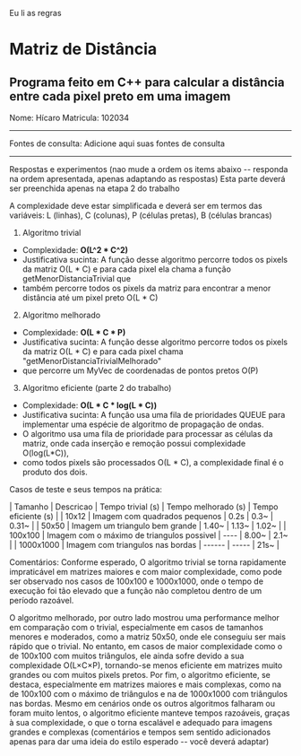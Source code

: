 Eu li as regras
# Matriz de Distância
## Programa feito em C++ para calcular a distância entre cada pixel preto em uma imagem

Nome: Hícaro
Matricula: 102034

------------------------------------------------------------------
Fontes de consulta: Adicione aqui suas fontes de consulta



------------------------------------------------------------------
Respostas e experimentos (nao mude a ordem os items abaixo -- responda na ordem apresentada, apenas adaptando as respostas)
Esta parte deverá ser preenchida apenas na etapa 2 do trabalho

A complexidade deve estar simplificada e deverá ser em termos das variáveis: L (linhas), C (colunas), P (células pretas), B (células brancas)

1) Algoritmo trivial
- Complexidade: **O(L^2 * C^2)**
- Justificativa sucinta: A função desse algoritmo percorre todos os pixels da matriz O(L * C) e para cada pixel ela chama a função getMenorDistanciaTrivial que
- também percorre todos os pixels da matriz para encontrar a menor distância até um pixel preto O(L * C)

2) Algoritmo melhorado
- Complexidade: **O(L * C * P)**
- Justificativa sucinta: A função desse algoritmo percorre todos os pixels da matriz O(L * C) e para cada pixel chama "getMenorDistanciaTrivialMelhorado"
- que percorre um MyVec de coordenadas de pontos pretos O(P)

3) Algoritmo eficiente (parte 2 do trabalho)
- Complexidade: **O(L * C * log(L * C))**
- Justificativa sucinta: A função usa uma fila de prioridades QUEUE para implementar uma espécie de algoritmo de propagação de ondas.
- O algoritmo usa uma fila de prioridade para processar as células da matriz, onde cada inserção e remoção possui complexidade O(log(L*C)),
- como todos pixels são processados O(L * C), a complexidade final é o produto dos dois.

Casos de teste e seus tempos na prática:

| Tamanho   | Descricao                                   |  Tempo trivial (s) |  Tempo melhorado (s) |  Tempo eficiente (s) |
| 10x12     | Imagem com quadrados pequenos               |               0.2s |                0.3~  |                0.31~ |
| 50x50     | Imagem um triangulo bem grande              |             1.40~  |                1.13~ |                1.02~ |
| 100x100   | Imagem com o máximo de triangulos possivel  |              ----  |                8.00~ |                 2.1~ |
| 1000x1000 | Imagem com triangulos nas bordas            |            ------  |                ----- |                 21s~ |

Comentários: Conforme esperado, O algoritmo trivial se torna rapidamente impraticável em 
matrizes maiores e com maior complexidade, como pode ser observado nos casos de 100x100 e 
1000x1000, onde o tempo de execução foi tão elevado que a função não completou dentro de um período razoável.


O algoritmo melhorado, por outro lado mostrou uma performance melhor em comparação com o trivial, especialmente em casos de tamanhos menores e moderados, como a matriz 50x50, onde ele conseguiu ser mais rápido que o trivial. No entanto, em casos de maior complexidade como o de 100x100 com muitos triângulos, ele ainda sofre devido a sua complexidade
O(L×C×P), tornando-se menos eficiente em matrizes muito grandes ou com muitos pixels pretos.
Por fim, o algoritmo eficiente, se destaca, especialmente em matrizes maiores e mais complexas, como na de 100x100 com o máximo de triângulos e na de 1000x1000 com triângulos nas bordas. Mesmo em cenários onde os outros algoritmos falharam ou foram muito lentos, o algoritmo eficiente manteve tempos razoáveis, graças à sua complexidade,
o que o torna escalável e adequado para imagens grandes e complexas
(comentários e tempos sem sentido adicionados apenas para dar uma ideia do estilo esperado -- você deverá adaptar)


